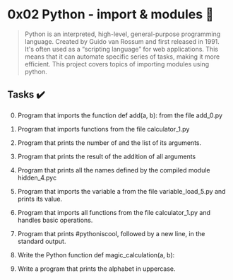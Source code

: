 # 0x02 Python - import & modules :snake:

> Python is an interpreted, high-level, general-purpose programming language. Created by Guido van Rossum and first released in 1991. It's often used as a “scripting language” for web applications. This means that it can automate specific series of tasks, making it more efficient. This project covers topics of importing modules using python.

## Tasks :heavy_check_mark:

0. Program that imports the function def add(a, b): from the file add_0.py

1. Program that imports functions from the file calculator_1.py

2. Program that prints the number of and the list of its arguments.

3. Program that prints the result of the addition of all arguments

4. Program that prints all the names defined by the compiled module hidden_4.pyc

5. Program that imports the variable a from the file variable_load_5.py and prints its value.

6. Program that imports all functions from the file calculator_1.py and handles basic operations.

7. Program that prints #pythoniscool, followed by a new line, in the standard output.

8. Write the Python function def magic_calculation(a, b):

9. Write a program that prints the alphabet in uppercase.

